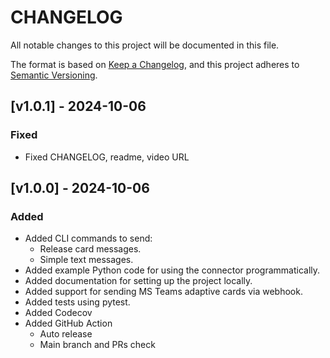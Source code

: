 # CHANGELOG

All notable changes to this project will be documented in this file.

The format is based on [Keep a Changelog](https://keepachangelog.com/en/1.0.0/),
and this project adheres to [Semantic Versioning](https://semver.org/spec/v2.0.0.html).

## [v1.0.1] - 2024-10-06

### Fixed

- Fixed CHANGELOG, readme, video URL

## [v1.0.0] - 2024-10-06

### Added

- Added CLI commands to send:
  - Release card messages.
  - Simple text messages.
- Added example Python code for using the connector programmatically.
- Added documentation for setting up the project locally.
- Added support for sending MS Teams adaptive cards via webhook.
- Added tests using pytest.
- Added Codecov
- Added GitHub Action
  - Auto release
  - Main branch and PRs check
